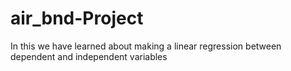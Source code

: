 # air_bnd-Project
In this we have learned about making a linear regression between dependent and independent variables
